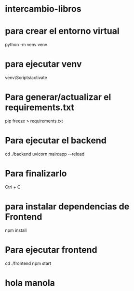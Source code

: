 # intercambio-libros

# para crear el entorno virtual
python -m venv venv

# para ejecutar venv
venv\Scripts\activate

# Para generar/actualizar el requirements.txt
pip freeze > requirements.txt

# Para ejecutar el backend
cd ./backend
uvicorn main:app --reload
# Para finalizarlo
Ctrl + C

# para instalar dependencias de Frontend
npm install
# Para ejecutar frontend
cd ./frontend
npm start

# hola manola